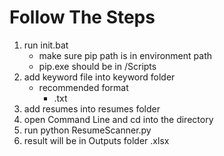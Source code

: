 # Follow The Steps
1. run init.bat
    - make sure pip path is in environment path
    - pip.exe should be in <Path to Python27>/Scripts
2. add keyword file into keyword folder
	- recommended format
		- <HIRING TITLE>.txt
3. add resumes into resumes folder
4. open Command Line and cd into the directory
5. run python ResumeScanner.py <HIRING TITLE>
6. result will be in Outputs folder <HIRING TITLE>.xlsx
